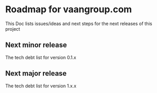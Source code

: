 # Roadmap for vaangroup.com

This Doc lists issues/ideas and next steps for the next releases of this project






## Next minor release

The tech debt list for version 0.1.x










## Next major release

The tech debt list for version 1.x.x





